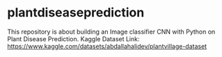 # plantdiseaseprediction
This repository is about building an Image classifier CNN with Python on Plant Disease Prediction.  Kaggle Dataset Link: https://www.kaggle.com/datasets/abdallahalidev/plantvillage-dataset
